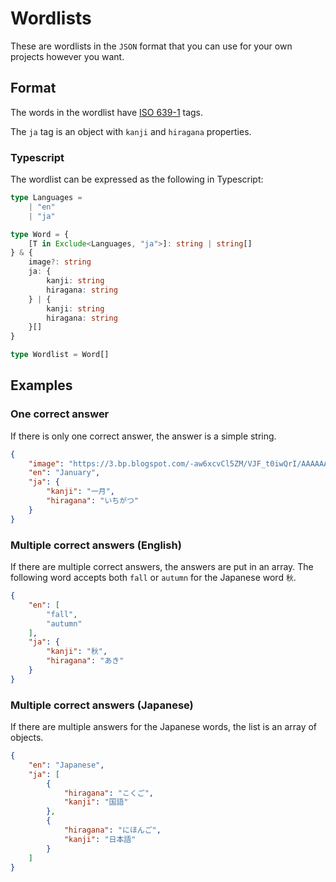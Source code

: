 # Wordlists

These are wordlists in the `JSON` format that you can use for your own projects however you want.

## Format

The words in the wordlist have [ISO 639-1](https://en.wikipedia.org/wiki/List_of_ISO_639-1_codes) tags.

The `ja` tag is an object with `kanji` and `hiragana` properties.

### Typescript

The wordlist can be expressed as the following in Typescript:

```ts
type Languages =
    | "en"
    | "ja"

type Word = {
    [T in Exclude<Languages, "ja">]: string | string[]
} & {
    image?: string
    ja: {
        kanji: string
        hiragana: string
    } | {
        kanji: string
        hiragana: string
    }[]
}

type Wordlist = Word[]
```

## Examples

### One correct answer

If there is only one correct answer, the answer is a simple string.

```json
{
    "image": "https://3.bp.blogspot.com/-aw6xcvCl5ZM/VJF_t0iwQrI/AAAAAAAAp6A/4m4Gu_tGJPg/s6400/month01_january.png",
    "en": "January",
    "ja": {
        "kanji": "一月",
        "hiragana": "いちがつ"
    }
}
```

### Multiple correct answers (English)

If there are multiple correct answers, the answers are put in an array. The following word accepts both `fall` or `autumn` for the Japanese word `秋`.

```json
{
    "en": [
        "fall",
        "autumn"
    ],
    "ja": {
        "kanji": "秋",
        "hiragana": "あき"
    }
}
```

### Multiple correct answers (Japanese)

If there are multiple answers for the Japanese words, the list is an array of objects.

```json
{
    "en": "Japanese",
    "ja": [
        {
            "hiragana": "こくご",
            "kanji": "国語"
        },
        {
            "hiragana": "にほんご",
            "kanji": "日本語"
        }
    ]
}
```
